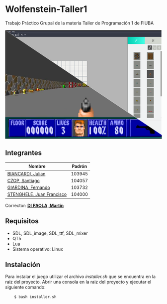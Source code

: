 # Wolfenstein-Taller1

Trabajo Práctico Grupal de la materia Taller de Programación 1 de FIUBA

<img src="Banner.png" alt="drawing" width="800" height="350"/>

## Integrantes

Nombre | Padrón 
------ | ------
[BIANCARDI, Julian](https://github.com/JulianBiancardi) | 103945 
[CZOP, Santiago](https://github.com/Santiago-Czop) | 104057 
[GIARDINA, Fernando](https://github.com/FerGiardina) | 103732 
[STENGHELE, Juan Francisco](https://github.com/JuanStenghele) | 104000 
     
Corrector: **[DI PAOLA, Martin](https://github.com/eldipa)**

## Requisitos

* SDL, SDL_image, SDL_ttf, SDL_mixer
* QT5
* Lua
* Sistema operativo: Linux

## Instalación

Para instalar el juego utilizar el archivo *installer.sh* que se encuentra en la raiz del proyecto.
Abrir una consola en la raiz del proyecto y ejecutar el siguiente comando:

        $ bash installer.sh
